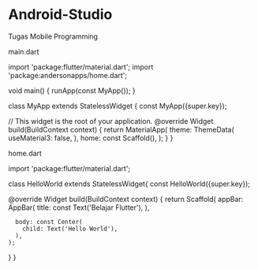 # Android-Studio
Tugas Mobile Programming

main.dart

import 'package:flutter/material.dart';
import 'package:andersonapps/home.dart';

void main() {
  runApp(const MyApp());
}

class MyApp extends StatelessWidget {
  const MyApp({super.key});

  // This widget is the root of your application.
  @override
  Widget build(BuildContext context) {
    return MaterialApp(
      theme: ThemeData(
        useMaterial3: false,
      ),
      home: const Scaffold(),
    );
  }
}


home.dart

import 'package:flutter/material.dart';

class HelloWorld extends StatelessWidget{
  const HelloWorld({super.key});

  @override
  Widget build(BuildContext context) {
    return Scaffold(
      appBar: AppBar(
        title: const Text('Belajar Flutter'),
      ),

      body: const Center(
        child: Text('Hello World'),
      ),
    );
  }
}
